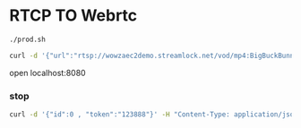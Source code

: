 # RTCP TO Webrtc


```bash
./prod.sh
```

```bash
curl -d '{"url":"rtsp://wowzaec2demo.streamlock.net/vod/mp4:BigBuckBunny_115k.mp4", "token":"123888"}' -H "Content-Type: application/json" -X POST http://localhost:8080/api/add_source
```

open localhost:8080


### stop 
```bash
curl -d '{"id":0 , "token":"123888"}' -H "Content-Type: application/json" -X POST http://localhost:8080/api/stop_source
```
